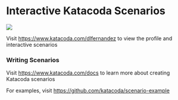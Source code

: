 # Interactive Katacoda Scenarios

[![](http://shields.katacoda.com/katacoda/dlfernandez/count.svg)](https://www.katacoda.com/dlfernandez "Get your profile on Katacoda.com")

Visit https://www.katacoda.com/dlfernandez to view the profile and interactive scenarios

### Writing Scenarios
Visit https://www.katacoda.com/docs to learn more about creating Katacoda scenarios

For examples, visit https://github.com/katacoda/scenario-example

